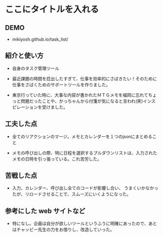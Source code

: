 # ここにタイトルを入れる

## DEMO

  - mikiyosh.github.io/task_list/

## 紹介と使い方

  - 自身のタスク管理ツール

  - 最近課題の時間を捻出したすぎて、仕事を効率的にさばきたい！そのために仕事をさばくためのサポートツールを作りました。

  - 東京行っていた時に、大事な内容が書かれたＭＴＧメモを福岡に忘れてちょっと問題だったことや、かっちゃんから付箋が気になると言われ(笑)インスピレーションを受けました。

## 工夫した点

  - 全てのリアクションのマージ。メモとカレンダーを１つのjsonにまとめること

  - メモの呼び出しの際、特に日程を選択するプルダウンリストは、入力されたメモの日時を引っ張っている。これ苦労した。


## 苦戦した点

  - 入力、カレンダー、呼び出し全てのコードが影響し合い、
  うまくいかなかったが、リロードさせることで、スムーズにいくようになった。

## 参考にした web サイトなど

  - 特になし。企画は自分が欲しいツールというふうに明確にあったので、あとはチャッピー先生の力をお借りし、改造していった。